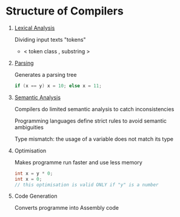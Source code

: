 # Structure of  Compilers



1. [Lexical Analysis](./03%20lexical_analysis.md)

   Dividing input texts "tokens"

   - < token class , substring >
   
   
   
2. [Parsing](./04%20top-down%20parsing.md)

   Generates a parsing tree

   ```C++
   if (x == y) x = 10; else x = 11;
   ```

   

3. [Semantic Analysis](./06%20semantic-analysis.md)

   Compilers do limited semantic analysis to catch inconsistencies

   Programming languages define strict rules to avoid semantic ambiguities

   

   Type mismatch: the usage of a variable does not match its type

   

4. Optimisation

   Makes programme run faster and use less memory

   ```c++
   int x = y * 0;
   int x = 0;
   // this optimisation is valid ONLY if "y" is a number
   ```

   

5. Code Generation

   Converts programme into Assembly code
